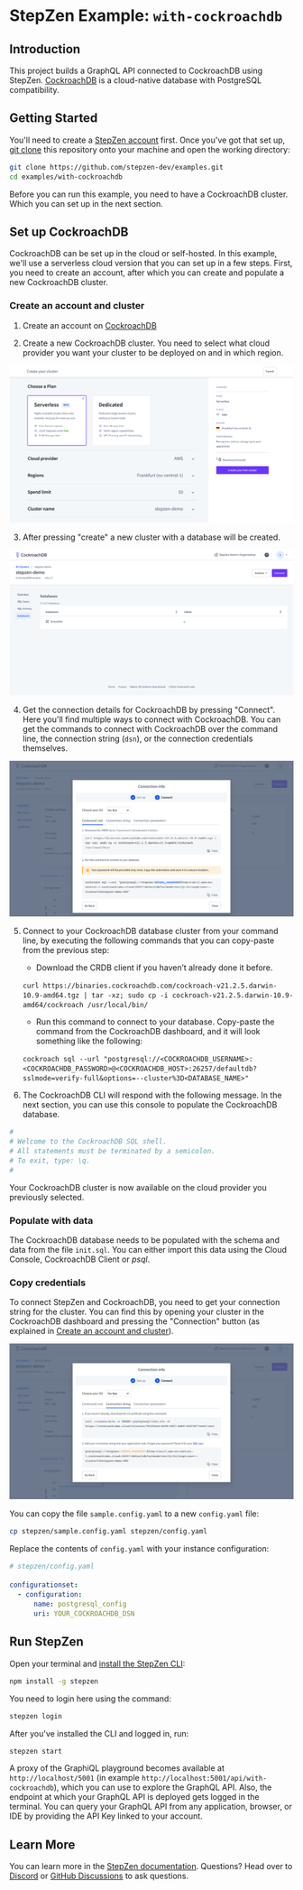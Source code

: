 # StepZen Example: `with-cockroachdb`

## Introduction

This project builds a GraphQL API connected to CockroachDB using StepZen. [CockroachDB](https://www.cockroachlabs.com/get-started-cockroachdb/) is a cloud-native database with PostgreSQL compatibility.

## Getting Started

You'll need to create a [StepZen account](https://stepzen.com/request-invite) first. Once you've got that set up, [git clone](https://www.atlassian.com/git/tutorials/setting-up-a-repository/git-clone) this repository onto your machine and open the working directory:

```bash
git clone https://github.com/stepzen-dev/examples.git
cd examples/with-cockroachdb
```

Before you can run this example, you need to have a CockroachDB cluster. Which you can set up in the next section.

## Set up CockroachDB

CockroachDB can be set up in the cloud or self-hosted. In this example, we'll use a serverless cloud version that you can set up in a few steps. First, you need to create an account, after which you can create and populate a new CockroachDB cluster.

### Create an account and cluster

1. Create an account on [CockroachDB](https://cockroachlabs.cloud/signup)

2. Create a new CockroachDB cluster. You need to select what cloud provider you want your cluster to be deployed on and in which region.

![Create CockroachDB instance](./assets/setup-cockroachdb-1.png)

3. After pressing "create" a new cluster with a database will be created.

![CockroachDB cluster](./assets/setup-cockroachdb-2.png)

4. Get the connection details for CockroachDB by pressing "Connect". Here you'll find multiple ways to connect with CockroachDB. You can get the commands to connect with CockroachDB over the command line, the connection string (`dsn`), or the connection credentials themselves.

![CockroachDB cluster](./assets/setup-cockroachdb-3.png)

5. Connect to your CockroachDB database cluster from your command line, by executing the following commands that you can copy-paste from the previous step:

   - Download the CRDB client if you haven’t already done it before.

   `curl https://binaries.cockroachdb.com/cockroach-v21.2.5.darwin-10.9-amd64.tgz | tar -xz; sudo cp -i cockroach-v21.2.5.darwin-10.9-amd64/cockroach /usr/local/bin/`

   - Run this command to connect to your database. Copy-paste the command from the CockroachDB dashboard, and it will look something like the following:

   `cockroach sql --url "postgresql://<COCKROACHDB_USERNAME>:<COCKROACHDB_PASSWORD>@<COCKROACHDB_HOST>:26257/defaultdb?sslmode=verify-full&options=--cluster%3D<DATABASE_NAME>"`

6. The CockroachDB CLI will respond with the following message. In the next section, you can use this console to populate the CockroachDB database.

```bash
#
# Welcome to the CockroachDB SQL shell.
# All statements must be terminated by a semicolon.
# To exit, type: \q.
#
```

Your CockroachDB cluster is now available on the cloud provider you previously selected.

### Populate with data

The CockroachDB database needs to be populated with the schema and data from the file `init.sql`. You can either import this data using the Cloud Console, CockroachDB Client or *psql*.

### Copy credentials

To connect StepZen and CockroachDB, you need to get your connection string for the cluster. You can find this by opening your cluster in the CockroachDB dashboard and pressing the "Connection" button (as explained in [Create an account and cluster](#create-an-account-and-cluster)).

![Create CockroachDB instance](./assets/setup-cockroachdb-4.png)

You can copy the file `sample.config.yaml` to a new `config.yaml` file:

```bash
cp stepzen/sample.config.yaml stepzen/config.yaml
```

Replace the contents of `config.yaml` with your instance configuration:

```yaml
# stepzen/config.yaml

configurationset:
  - configuration:
      name: postgresql_config
      uri: YOUR_COCKROACHDB_DSN
```

## Run StepZen

Open your terminal and [install the StepZen CLI](https://stepzen.com/docs/quick-start/install-and-setup):

```bash
npm install -g stepzen
```

You need to login here using the command:

```bash
stepzen login
```

After you've installed the CLI and logged in, run:

```bash
stepzen start
```

A proxy of the GraphiQL playground becomes available at `http://localhost/5001` (in example `http://localhost:5001/api/with-cockroachdb`), which you can use to explore the GraphQL API. Also, the endpoint at which your GraphQL API is deployed gets logged in the terminal. You can query your GraphQL API from any application, browser, or IDE by providing the API Key linked to your account.

## Learn More

You can learn more in the [StepZen documentation](https://stepzen.com/docs). Questions? Head over to [Discord](https://discord.gg/9k2VdPn2FR) or [GitHub Discussions](https://github.com/stepzen-dev/examples/discussions) to ask questions.
